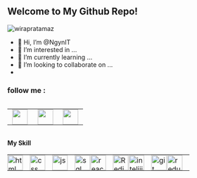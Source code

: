 ## Welcome to My Github Repo!

<p align="left"> <img src="https://komarev.com/ghpvc/?username=NgynIT&label=Profile%20views&color=0e75b6&style=flat" alt="wirapratamaz" /> </p>

- 👋 Hi, I’m @NgynIT
- 👀 I’m interested in ...
- 🌱 I’m currently learning ...
- 💞️ I’m looking to collaborate on ...
- 
### follow me :
  <div align="middle">
<table style="border: none; margin: 2rem 0;">
<tr>
    <td style="border: none; padding: 0; margin: 0;">
        <a href='mailto:nguyennpcoder@gmail.com'>
          <img src='https://i.imgur.com/L9ZfWvP.png' width="35" style="margin: 0 0.7rem" />
        </a>
    </td>
    <td style="border: none; padding: 0; margin: 0;">
        <a href='https://www.linkedin.com/in/ngynIT/'>
          <img src='https://i.imgur.com/lhMb0RA.png' width="35" style="margin: 0 0.7rem"/>
        </a>
    </td>
    <td style="border: none; padding: 0; margin: 0;"> 
        <a href='https://stackoverflow.com/users/23448694/nguyennp'>
            <img src='https://i.imgur.com/7KVhfRX.png' width="35" style="margin: 0 0.7rem"/>
        </a> 
    </td>
</tr>
</table>
</div>

#### My Skill

<div align="middle">

<table style="border: none;">
<tr style="border: none; padding: 0; margin: 0;">
    <td style="border: none; padding: 0; margin: 0;"> 
        <img alt="html" src="https://i.imgur.com/Wo63eUu.png" width='35' style='margin-right: 1rem;' /> 
    </td>
    <td style="border: none; padding: 0;"> 
        <img alt="css" src="https://i.imgur.com/3OFoRac.png" width='35' style='margin-right: 1rem;' /> 
    </td>
    <td style="border: none; padding: 0;"> 
        <img alt="js" src="https://i.imgur.com/hrRfAmU.png" width='35' style='margin-right: 1rem;' /> 
    </td>
    <td style="border: none; padding: 0;"> 
        <img alt="sql" src="https://imgur.com/BedWde4.png" width='35' style='margin-right: 1rem;' /> 
    </td>
    <td style="border: none; padding: 0;">
        <img alt="react" src="https://i.imgur.com/52AiCrr.png" width='35' style='margin-right: 1rem; margin-left: -15px;'/> 
    </td>
  <td style="border: none; padding: 0;">
        <img alt="Redis" src="[https://imgur.com/a/P6sSvhO.png](https://imgur.com/FhcMkCI)" width='35' style='margin-right: 1rem;' /> 
    </td>
    <td style="border: none; padding: 0;"> 
        <img alt="inteliij" src="https://imgur.com/YuSUuJ0.png" width='35' style='margin-right: 1rem; margin-left: -15px;'/>
    </td>
    <td style="border: none; padding: 0;">
        <img alt="git" src="https://imgur.com/x0VXxwf.png" width='35' style='margin-right: 1rem;' /> 
    </td>
    <td style="border: none; padding: 0;"> 
        <img alt="redux" src="https://i.imgur.com/hcOAsfS.png" width='35' style='margin-right: 1rem; margin-left: -15px;'/>
    </td>
    
</tr>
</table>
</div>






